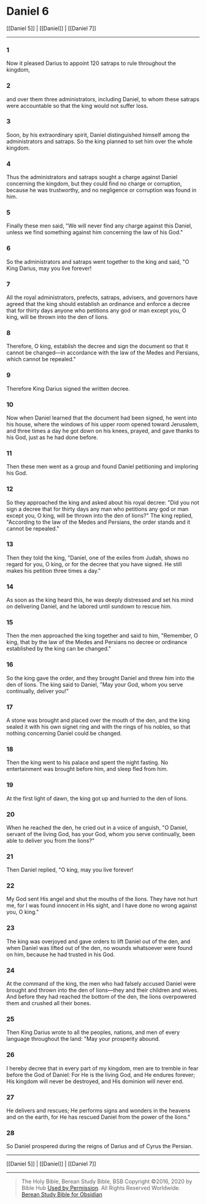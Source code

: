 # Daniel 6

[[Daniel 5]] | [[Daniel]] | [[Daniel 7]]

---

### 1
Now it pleased Darius to appoint 120 satraps to rule throughout the kingdom,

### 2
and over them three administrators, including Daniel, to whom these satraps were accountable so that the king would not suffer loss.

### 3
Soon, by his extraordinary spirit, Daniel distinguished himself among the administrators and satraps. So the king planned to set him over the whole kingdom.

### 4
Thus the administrators and satraps sought a charge against Daniel concerning the kingdom, but they could find no charge or corruption, because he was trustworthy, and no negligence or corruption was found in him.

### 5
Finally these men said, "We will never find any charge against this Daniel, unless we find something against him concerning the law of his God."

### 6
So the administrators and satraps went together to the king and said, "O King Darius, may you live forever!

### 7
All the royal administrators, prefects, satraps, advisers, and governors have agreed that the king should establish an ordinance and enforce a decree that for thirty days anyone who petitions any god or man except you, O king, will be thrown into the den of lions.

### 8
Therefore, O king, establish the decree and sign the document so that it cannot be changed—in accordance with the law of the Medes and Persians, which cannot be repealed."

### 9
Therefore King Darius signed the written decree.

### 10
Now when Daniel learned that the document had been signed, he went into his house, where the windows of his upper room opened toward Jerusalem, and three times a day he got down on his knees, prayed, and gave thanks to his God, just as he had done before.

### 11
Then these men went as a group and found Daniel petitioning and imploring his God.

### 12
So they approached the king and asked about his royal decree: "Did you not sign a decree that for thirty days any man who petitions any god or man except you, O king, will be thrown into the den of lions?" The king replied, "According to the law of the Medes and Persians, the order stands and it cannot be repealed."

### 13
Then they told the king, "Daniel, one of the exiles from Judah, shows no regard for you, O king, or for the decree that you have signed. He still makes his petition three times a day."

### 14
As soon as the king heard this, he was deeply distressed and set his mind on delivering Daniel, and he labored until sundown to rescue him.

### 15
Then the men approached the king together and said to him, "Remember, O king, that by the law of the Medes and Persians no decree or ordinance established by the king can be changed."

### 16
So the king gave the order, and they brought Daniel and threw him into the den of lions. The king said to Daniel, "May your God, whom you serve continually, deliver you!"

### 17
A stone was brought and placed over the mouth of the den, and the king sealed it with his own signet ring and with the rings of his nobles, so that nothing concerning Daniel could be changed.

### 18
Then the king went to his palace and spent the night fasting. No entertainment was brought before him, and sleep fled from him.

### 19
At the first light of dawn, the king got up and hurried to the den of lions.

### 20
When he reached the den, he cried out in a voice of anguish, "O Daniel, servant of the living God, has your God, whom you serve continually, been able to deliver you from the lions?"

### 21
Then Daniel replied, "O king, may you live forever!

### 22
My God sent His angel and shut the mouths of the lions. They have not hurt me, for I was found innocent in His sight, and I have done no wrong against you, O king."

### 23
The king was overjoyed and gave orders to lift Daniel out of the den, and when Daniel was lifted out of the den, no wounds whatsoever were found on him, because he had trusted in his God.

### 24
At the command of the king, the men who had falsely accused Daniel were brought and thrown into the den of lions—they and their children and wives. And before they had reached the bottom of the den, the lions overpowered them and crushed all their bones.

### 25
Then King Darius wrote to all the peoples, nations, and men of every language throughout the land: "May your prosperity abound.

### 26
I hereby decree that in every part of my kingdom, men are to tremble in fear before the God of Daniel: For He is the living God, and He endures forever; His kingdom will never be destroyed, and His dominion will never end.

### 27
He delivers and rescues; He performs signs and wonders in the heavens and on the earth, for He has rescued Daniel from the power of the lions."

### 28
So Daniel prospered during the reigns of Darius and of Cyrus the Persian.

---

[[Daniel 5]] | [[Daniel]] | [[Daniel 7]]

---

> The Holy Bible, Berean Study Bible, BSB
> Copyright &copy;2016, 2020 by Bible Hub
> [Used by Permission](https://berean.bible/terms.htm). All Rights Reserved Worldwide.
> [Berean Study Bible for Obsidian](https://github.com/gapmiss/berean-study-bible-for-obsidian)</small>

